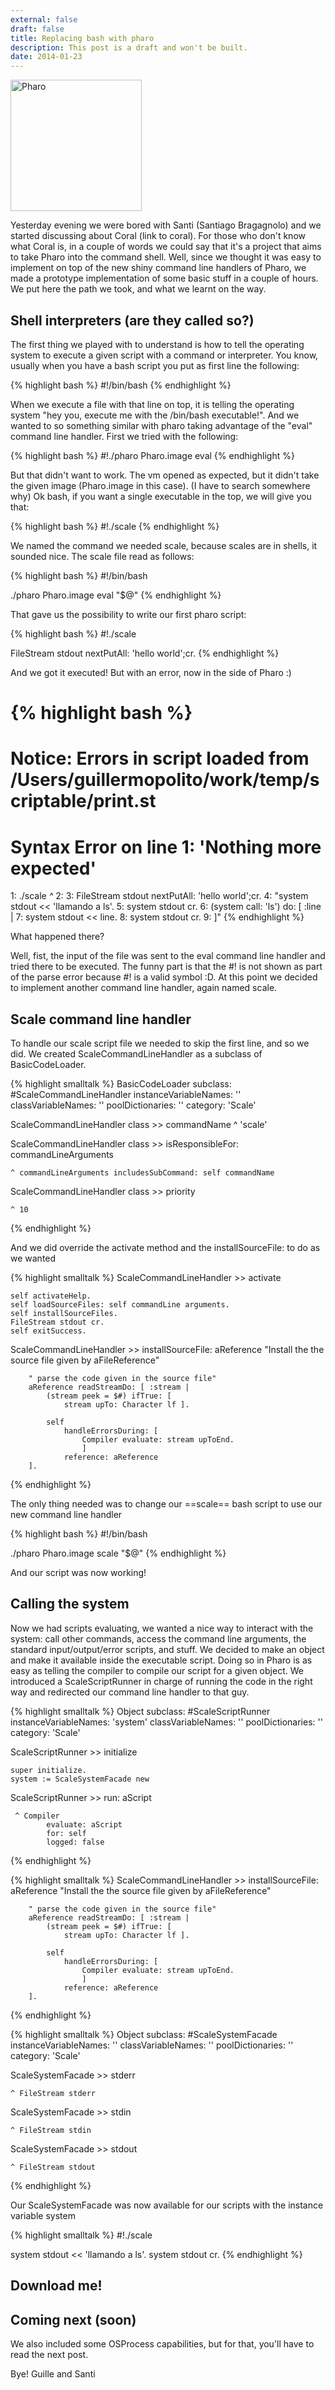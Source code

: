 ```yaml
---
external: false
draft: false
title: Replacing bash with pharo
description: This post is a draft and won't be built.
date: 2014-01-23
---
```


<img alt="Pharo" src="http://playingwithobjects.files.wordpress.com/2013/03/sans-titre-1.png?w=300" width="210" height="210" />

Yesterday evening we were bored with Santi (Santiago Bragagnolo) and we started discussing about Coral (link to coral). For those who don't know what Coral is, in a couple of words we could say that it's a project that aims to take Pharo into the command shell. Well, since we thought it was easy to implement on top of the new shiny command line handlers of Pharo, we made a prototype implementation of some basic stuff in a couple of hours. We put here the path we took, and what we learnt on the way.

Shell interpreters (are they called so?)
----------------

The first thing we played with to understand is how to tell the operating system to execute a given script with a command or interpreter. You know, usually when you have a bash script you put as first line the following:

{% highlight bash %}
#!/bin/bash
{% endhighlight %}

When we execute a file with that line on top, it is telling the operating system "hey you, execute me with the /bin/bash executable!". And we wanted to so something similar with pharo taking advantage of the "eval" command line handler. First we tried with the following:

{% highlight bash %}
#!./pharo Pharo.image eval
{% endhighlight %}

But that didn't want to work. The vm opened as expected, but it didn't take the given image (Pharo.image in this case). (I have to search somewhere why) Ok bash, if you want a single executable in the top, we will give you that:

{% highlight bash %}
#!./scale
{% endhighlight %}

We named the command we needed scale, because scales are in shells, it sounded nice. The scale file read as follows:

{% highlight bash %}
#!/bin/bash

./pharo Pharo.image eval "$@"
{% endhighlight %}

That gave us the possibility to write our first pharo script:

{% highlight bash %}
#!./scale

FileStream stdout nextPutAll: 'hello world';cr.
{% endhighlight %}

And we got it executed! But with an error, now in the side of Pharo :)

{% highlight bash %}
===============================================================================
Notice: Errors in script loaded from /Users/guillermopolito/work/temp/scriptable/print.st
===============================================================================
Syntax Error on line 1: 'Nothing more expected'
===============================================
1: ./scale
   _^_
2:
3: FileStream stdout nextPutAll: 'hello world';cr.
4: "system stdout << 'llamando a ls'.
5: system stdout cr.
6: (system call: 'ls') do: [ :line |
7: 	system stdout << line.
8: 	system stdout cr.
9: ]"
{% endhighlight %}

What happened there?

Well, fist, the input of the file was sent to the eval command line handler and tried there to be executed. The funny part is that the #! is not shown as part of the parse error because #! is a valid symbol :D. At this point we decided to implement another command line handler, again named scale.

Scale command line handler
----------------

To handle our scale script file we needed to skip the first line, and so we did. We created ScaleCommandLineHandler as a subclass of BasicCodeLoader.

{% highlight smalltalk %}
BasicCodeLoader subclass: #ScaleCommandLineHandler
	instanceVariableNames: ''
	classVariableNames: ''
	poolDictionaries: ''
	category: 'Scale'
	
ScaleCommandLineHandler class >> commandName
	^ 'scale'
	
ScaleCommandLineHandler class >> isResponsibleFor: commandLineArguments

	^ commandLineArguments includesSubCommand: self commandName	
	
ScaleCommandLineHandler class >> priority

	^ 10
{% endhighlight %}

And we did override the activate method and the installSourceFile: to do as we wanted

{% highlight smalltalk %}
ScaleCommandLineHandler >> activate

	self activateHelp.
	self loadSourceFiles: self commandLine arguments.
	self installSourceFiles.
	FileStream stdout cr.
	self exitSuccess.
	
ScaleCommandLineHandler >> installSourceFile: aReference
		"Install the the source file given by aFileReference"
	
		" parse the code given in the source file"
		aReference readStreamDo: [ :stream |
			(stream peek = $#) ifTrue: [ 
				stream upTo: Character lf ].
		
			self 
				handleErrorsDuring: [
					Compiler evaluate: stream upToEnd.
					]
				reference: aReference
		].
{% endhighlight %}

The only thing needed was to change our ==scale== bash script to use our new command line handler

{% highlight bash %}
#!/bin/bash

./pharo Pharo.image scale "$@"
{% endhighlight %}

And our script was now working!

Calling the system
----------------

Now we had scripts evaluating, we wanted a nice way to interact with the system: call other commands, access the command line arguments, the standard input/output/error scripts, and stuff. We decided to make an object and make it available inside the executable script. Doing so in Pharo is as easy as telling the compiler to compile our script for a given object. We introduced a ScaleScriptRunner in charge of running the code in the right way and redirected our command line handler to that guy.

{% highlight smalltalk %}
Object subclass: #ScaleScriptRunner
	instanceVariableNames: 'system'
	classVariableNames: ''
	poolDictionaries: ''
	category: 'Scale'
	
ScaleScriptRunner >> initialize

	super initialize.
	system := ScaleSystemFacade new
	
ScaleScriptRunner >> run: aScript 

	 ^ Compiler
			evaluate: aScript
			for: self
			logged: false
{% endhighlight %}

{% highlight smalltalk %}
ScaleCommandLineHandler >> installSourceFile: aReference
		"Install the the source file given by aFileReference"
	
		" parse the code given in the source file"
		aReference readStreamDo: [ :stream |
			(stream peek = $#) ifTrue: [ 
				stream upTo: Character lf ].
		
			self 
				handleErrorsDuring: [
					Compiler evaluate: stream upToEnd.
					]
				reference: aReference
		].
{% endhighlight %}

{% highlight smalltalk %}
Object subclass: #ScaleSystemFacade
	instanceVariableNames: ''
	classVariableNames: ''
	poolDictionaries: ''
	category: 'Scale'
	
ScaleSystemFacade >> stderr

	^ FileStream stderr

ScaleSystemFacade >> stdin

	^ FileStream stdin

ScaleSystemFacade >> stdout

	^ FileStream stdout
{% endhighlight %}

Our ScaleSystemFacade was now available for our scripts with the instance variable system

{% highlight smalltalk %}
#!./scale

system stdout << 'llamando a ls'.
system stdout cr.
{% endhighlight %}

Download me!
----------------

Coming next (soon)
----------------

We also included some OSProcess capabilities, but for that, you'll have to read the next post.

Bye!
Guille and Santi